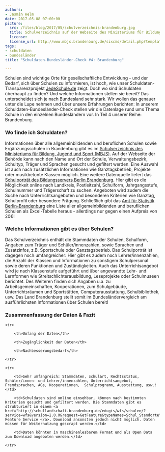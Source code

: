```yaml
---
authors: 
- Jasmin Helm
date: 2017-05-08 07:00:00
picture:
  src: /files/blog/2017/05/schulverzeichnis-brandenburg.jpg
  title: Schulverzeichnis auf der Webseite des Ministeriums für Bildung, Jugend und Sport (MBJS) Brandenburg
  license: 
  license_url: http://www.mbjs.brandenburg.de/sixcms/detail.php?template=schulverzeichnis
tags:
- schuldaten
- bundesländer
title: "Schuldaten-Bundesländer-Check #4: Brandenburg"

---
```


Schulen sind wichtige Orte für gesellschaftliche Entwicklung - und der Bedarf, sich über Schulen zu informieren, ist hoch, wie unser Schuldaten-Transparenzprojekt [JedeSchule.de](https://jedeschule.de) zeigt. Doch wo sind Schuldaten überhaupt zu finden? Und welche Informationen stellen sie bereit? Das unterscheidet sich je nach Bundesland sehr stark. Wir wollen das genauer unter die Lupe nehmen und über unsere Erfahrungen berichten: In unserem Schuldaten-Bundesländer-Check stellen wir die Datenlage rund ums Thema Schule in den einzelnen Bundesländern vor. In Teil 4 unserer Reihe: Brandenburg. 

### Wo finde ich Schuldaten?

Informationen über alle allgemeinbildenden und beruflichen Schulen sowie Ergänzungsschulen in Brandenburg gibt es im [Schulverzeichnis des Ministeriums für Bildung, Jugend und Sport (MBJS)](http://www.mbjs.brandenburg.de/sixcms/detail.php?template=schulverzeichnis). Auf der Webseite der Behörde kann nach den Name und Ort der Schule, Verwaltungsbezirk, Schultyp, Träger und Sprachen gesucht und gefiltert werden. Eine Auswahl ist auch nach zusätzlichen Informationen wie Ganztagsbetrieb, Projekte oder musikbetonte Klassen möglich. Eine weitere Datenquelle liefert das [Schulporträt des Bildungsservers Berlin Brandenburg](https://www.bildung-brandenburg.de/schulportraets/index.php?id=71). Hier gibt es die Möglichkeit online nach Landkreis, Postleitzahl, Schulform, Jahrgangsstufe, Schulnummer und Trägerschaft zu suchen. Angeboten wird zudem die Suche nach Unterrichtsangeboten und besonderen Kriterien wie Ganztag, Schulprofil oder besondere Prägung. Schließlich gibt das [Amt für Statistik Berlin-Brandenburg](https://www.statistik-berlin-brandenburg.de/Produkte/Produkte-Verzeichnisse.asp) eine Liste aller allgemeinbildenden und beruflichen Schulen als Excel-Tabelle heraus - allerdings nur gegen einen Aufpreis von 20€! 

### Welche Informationen gibt es über Schulen?

Das Schulverzeichnis enthält die Stammdaten der Schulen, Schulform, Angaben zum Träger und Schüler/innenzahlen, sowie Sprachen und Zusatzinfos, z.B. Sportschule oder Ganztagsbetrieb. Das Schulporträt ist dagegen noch umfangreicher: Hier gibt es zudem noch Lehrer/innenzahlen, die Anzahl der Klassen und Informationen zu sonstigem Schulpersonal sowie deren Funktionen und Zuständigkeiten. Auch das Unterrichtsangebot wird je nach Klassenstufe aufgeführt und über angewandte Lehr- und Lernformen wie Streitschlichterausbildung, Leseprojekte oder Schulmuseen berichtet. Des Weiteren finden sich Angaben u.a. zu Arbeitsgemeinschaften, Kooperationen, zum Schulgebäude, Unterrichtsräumen und Sportstätten, Computerausstattung, Schulbibliothek, usw. Das Land Brandenburg stellt somit im Bundesländervergleich am ausführlichsten Informationen über Schulen bereit!

### Zusammenfassung der Daten & Fazit

<table>

	<tr>

		<th>Umfang der Daten</th>

		<th>Zugänglichkeit der Daten</th>

		<th>Nachbesserungsbedarf</th>

	</tr>

	<tr>

		<td>Sehr umfangreich: Stammdaten, Schulart, Rechtsstatus, Schüler/innen- und Lehrer/innenzahlen, Unterrichtsangebot, Fremdsprachen, AGs, Kooperationen,  Schulprogramm, Ausstattung, usw.!</td>

		<td>Schuldaten sind online einsehbar, können nach bestimmten Kriterien gesucht und gefiltert werden. Die Stammdaten gibt es strukturiert in einem <a href="http://schullandschaft.brandenburg.de/edugis/wfs/schulen/?service=wfs&version=2.0.0&request=GetFeature&typeNames=Schul_Standorte">Web Feature Service </a>. Download ansonsten jedoch nicht möglich. Daten müssen für Weiternutzung gescrapt werden.</td>

		<td>Daten könnten in maschinenlesbarem Format und als Open Data zum Download angeboten werden.</td>

	</tr>

</table>
